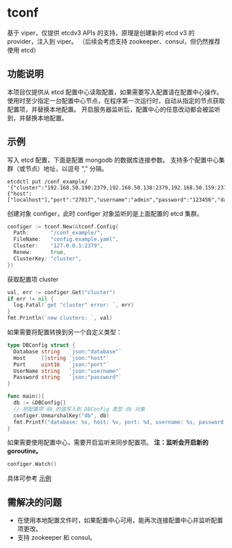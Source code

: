 # tconf #

基于 viper，仅提供 etcdv3 APIs 的支持，原理是创建新的 etcd v3 的 provider，注入到 viper。
（后续会考虑支持 zookeeper、consul，但仍然推荐使用 etcd）

## 功能说明 ##

本项目仅提供从 etcd 配置中心读取配置，如果需要写入配置请在配置中心操作。
使用时至少指定一台配置中心节点，在程序第一次运行时，自动从指定的节点获取配置项，并替换本地配置。
开启服务器监听后，配置中心的任意改动都会被监听到，并替换本地配置。

## 示例 ##

写入 etcd 配置，下面是配置 mongodb 的数据库连接参数。
支持多个配置中心集群（或节点）地址，以逗号 "," 分隔。

```console
etcdctl put /conf_example/ '{"cluster":"192.168.50.190:2379,192.168.50.138:2379,192.168.50.159:2379","db":{"host":["localhost"],"port":"27017","username":"admin","password":"123456","database":"ecs"}}'
```

创建对象 configer，此时 configer 对象监听的是上面配置的 etcd 集群。

```go
configer := tconf.New(&tconf.Config{
  Path:       "/conf_example/",
  FileName:   "config.example.yaml",
  Cluster:    "127.0.0.1:2379",
  Renew:      true,
  ClusterKey: "cluster",
})
```

获取配置项 cluster

```go
val, err := configer.Get("cluster")
if err != nil {
  log.Fatal(`get "cluster" error: `, err)
}
fmt.Println(`new clusters: `, val)
```

如果需要将配置转换到另一个自定义类型：

```go
type DBConfig struct {
  Database string   `json:"database"`
  Host     []string `json:"host"`
  Port     uint16   `json:"port"`
  UserName string   `json:"username"`
  Password string   `json:"password"`
}

func main(){
  db := &DBConfig{}
  // 把配置项 db 的值写入到 DBConfig 类型 db 对象
  configer.UnmarshalKey("db", db)
  fmt.Printf("database: %s, host: %v, port: %d, username: %s, password: %s", db.Database, db.Host, db.Port, db.UserName, db.Password)
}
```

如果需要使用配置中心，需要开启监听来同步配置项。
**注：监听会开启新的 goroutine。**

```go
configer.Watch()
```

具体可参考 [示例](examples/main.go)

## 需解决的问题 ##

- 在使用本地配置文件时，如果配置中心可用，能再次连接配置中心并监听配置项更改。
- 支持 zookeeper 和 consul。
